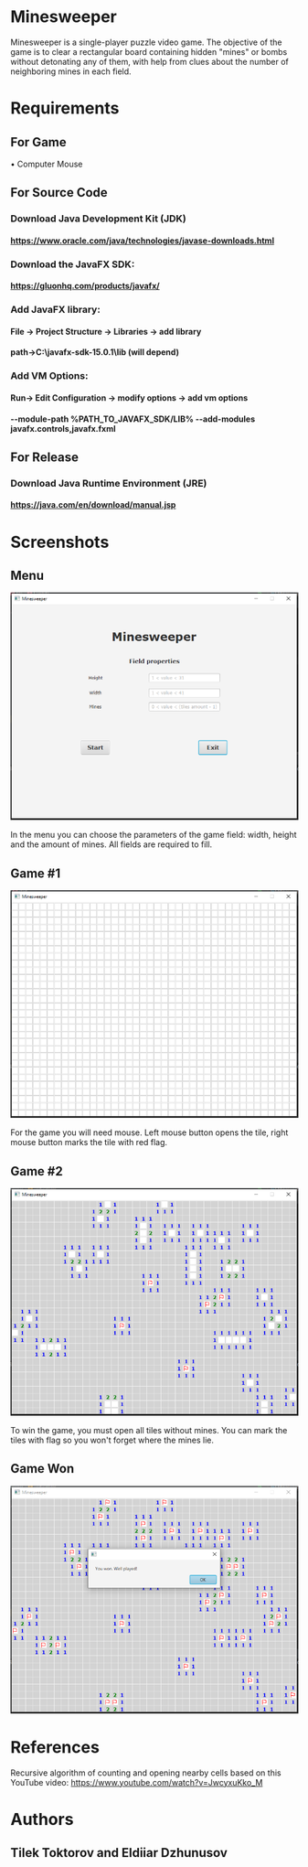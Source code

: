 # Minesweeper

Minesweeper is a single-player puzzle video game. The objective of the game is to clear a rectangular board containing hidden "mines" or bombs without detonating any of them, with help from clues about the number of neighboring mines in each field.


# Requirements

## For Game
• Computer Mouse
## For Source Code
### Download Java Development Kit (JDK)
#### https://www.oracle.com/java/technologies/javase-downloads.html

### Download the JavaFX SDK:
#### https://gluonhq.com/products/javafx/

### Add JavaFX library:

#### File -> Project Structure -> Libraries -> add library 
#### path->C:\javafx-sdk-15.0.1\lib (will depend)

### Add VM Options:
#### Run-> Edit Configuration -> modify options -> add vm options
#### --module-path %PATH_TO_JAVAFX_SDK/LIB% --add-modules javafx.controls,javafx.fxml 


## For Release

### Download Java Runtime Environment (JRE)
#### https://java.com/en/download/manual.jsp

# Screenshots

## Menu
![](screenshots/shot1.PNG)
 
In the menu you can choose the parameters of the game field: width, height and the amount of mines. All fields are required to fill.
## Game #1
![](screenshots/shot2.PNG)
 
For the game you will need mouse. Left mouse button opens the tile, right mouse button marks the tile with red flag.
## Game #2
![](screenshots/shot3.PNG)
 
To win the game, you must open all tiles without mines. You can mark the tiles with flag so you won't forget where the mines lie.
## Game Won
![](screenshots/shot4.PNG)

# References
Recursive algorithm of counting and opening nearby cells based on this YouTube video: https://www.youtube.com/watch?v=JwcyxuKko_M

# Authors
## Tilek Toktorov and Eldiiar Dzhunusov
 

 

